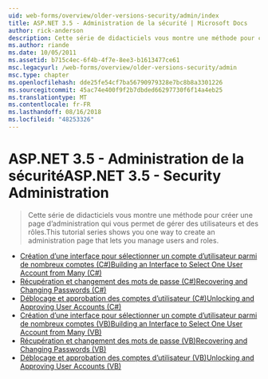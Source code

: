 ```yaml
---
uid: web-forms/overview/older-versions-security/admin/index
title: ASP.NET 3.5 - Administration de la sécurité | Microsoft Docs
author: rick-anderson
description: Cette série de didacticiels vous montre une méthode pour créer une page d’administration qui vous permet de gérer des utilisateurs et des rôles.
ms.author: riande
ms.date: 10/05/2011
ms.assetid: b715c4ec-6f4b-4f7e-8ee3-b1613477ce61
msc.legacyurl: /web-forms/overview/older-versions-security/admin
msc.type: chapter
ms.openlocfilehash: dde25fe54cf7ba56790979328e7bc8b8a3301226
ms.sourcegitcommit: 45ac74e400f9f2b7dbded66297730f6f14a4eb25
ms.translationtype: MT
ms.contentlocale: fr-FR
ms.lasthandoff: 08/16/2018
ms.locfileid: "48253326"
---
```

<a name="aspnet-35---security-administration"></a><span data-ttu-id="11898-103">ASP.NET 3.5 - Administration de la sécurité</span><span class="sxs-lookup"><span data-stu-id="11898-103">ASP.NET 3.5 - Security Administration</span></span>
====================
> <span data-ttu-id="11898-104">Cette série de didacticiels vous montre une méthode pour créer une page d’administration qui vous permet de gérer des utilisateurs et des rôles.</span><span class="sxs-lookup"><span data-stu-id="11898-104">This tutorial series shows you one way to create an administration page that lets you manage users and roles.</span></span>


- [<span data-ttu-id="11898-105">Création d’une interface pour sélectionner un compte d’utilisateur parmi de nombreux comptes (C#)</span><span class="sxs-lookup"><span data-stu-id="11898-105">Building an Interface to Select One User Account from Many (C#)</span></span>](building-an-interface-to-select-one-user-account-from-many-cs.md)
- [<span data-ttu-id="11898-106">Récupération et changement des mots de passe (C#)</span><span class="sxs-lookup"><span data-stu-id="11898-106">Recovering and Changing Passwords (C#)</span></span>](recovering-and-changing-passwords-cs.md)
- [<span data-ttu-id="11898-107">Déblocage et approbation des comptes d’utilisateur (C#)</span><span class="sxs-lookup"><span data-stu-id="11898-107">Unlocking and Approving User Accounts (C#)</span></span>](unlocking-and-approving-user-accounts-cs.md)
- [<span data-ttu-id="11898-108">Création d’une interface pour sélectionner un compte d’utilisateur parmi de nombreux comptes (VB)</span><span class="sxs-lookup"><span data-stu-id="11898-108">Building an Interface to Select One User Account from Many (VB)</span></span>](building-an-interface-to-select-one-user-account-from-many-vb.md)
- [<span data-ttu-id="11898-109">Récupération et changement des mots de passe (VB)</span><span class="sxs-lookup"><span data-stu-id="11898-109">Recovering and Changing Passwords (VB)</span></span>](recovering-and-changing-passwords-vb.md)
- [<span data-ttu-id="11898-110">Déblocage et approbation des comptes d’utilisateur (VB)</span><span class="sxs-lookup"><span data-stu-id="11898-110">Unlocking and Approving User Accounts (VB)</span></span>](unlocking-and-approving-user-accounts-vb.md)
